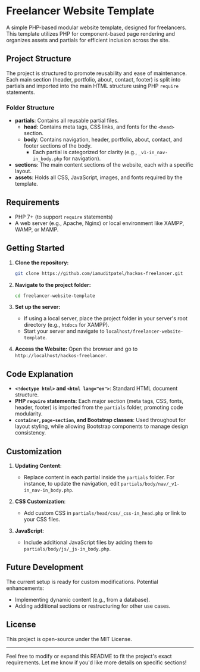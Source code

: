 # Freelancer Website Template

A simple PHP-based modular website template, designed for freelancers. This template utilizes PHP for component-based page rendering and organizes assets and partials for efficient inclusion across the site.

## Project Structure

The project is structured to promote reusability and ease of maintenance. Each main section (header, portfolio, about, contact, footer) is split into partials and imported into the main HTML structure using PHP `require` statements.

### Folder Structure

- **partials**: Contains all reusable partial files.
  - **head**: Contains meta tags, CSS links, and fonts for the `<head>` section.
  - **body**: Contains navigation, header, portfolio, about, contact, and footer sections of the body.
    - Each partial is categorized for clarity (e.g., `_v1-in_nav-in_body.php` for navigation).
- **sections**: The main content sections of the website, each with a specific layout.
- **assets**: Holds all CSS, JavaScript, images, and fonts required by the template.

## Requirements

- PHP 7+ (to support `require` statements)
- A web server (e.g., Apache, Nginx) or local environment like XAMPP, WAMP, or MAMP.

## Getting Started

1. **Clone the repository:**
   ```bash
   git clone https://github.com/iamuditpatel/hackos-freelancer.git
   ```

2. **Navigate to the project folder:**
   ```bash
   cd freelancer-website-template
   ```

3. **Set up the server:**
   - If using a local server, place the project folder in your server's root directory (e.g., `htdocs` for XAMPP).
   - Start your server and navigate to `localhost/freelancer-website-template`.

4. **Access the Website:**
   Open the browser and go to `http://localhost/hackos-freelancer`.

## Code Explanation

- **`<!doctype html>` and `<html lang="en">`**: Standard HTML document structure.
- **PHP `require` statements**: Each major section (meta tags, CSS, fonts, header, footer) is imported from the `partials` folder, promoting code modularity.
- **`container`, `page-section`, and Bootstrap classes**: Used throughout for layout styling, while allowing Bootstrap components to manage design consistency.

## Customization

1. **Updating Content**:
   - Replace content in each partial inside the `partials` folder. For instance, to update the navigation, edit `partials/body/nav/_v1-in_nav-in_body.php`.
   
2. **CSS Customization**:
   - Add custom CSS in `partials/head/css/_css-in_head.php` or link to your CSS files.
   
3. **JavaScript**:
   - Include additional JavaScript files by adding them to `partials/body/js/_js-in_body.php`.

## Future Development

The current setup is ready for custom modifications. Potential enhancements:
- Implementing dynamic content (e.g., from a database).
- Adding additional sections or restructuring for other use cases.

## License

This project is open-source under the MIT License.

---

Feel free to modify or expand this README to fit the project's exact requirements. Let me know if you'd like more details on specific sections!
